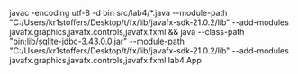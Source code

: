 javac -encoding utf-8 -d bin src/lab4/*.java --module-path "C:/Users/kr1stoffers/Desktop/t/fx/lib/javafx-sdk-21.0.2/lib" --add-modules javafx.graphics,javafx.controls,javafx.fxml && java --class-path "bin;lib/sqlite-jdbc-3.43.0.0.jar" --module-path "C:/Users/kr1stoffers/Desktop/t/fx/lib/javafx-sdk-21.0.2/lib" --add-modules javafx.graphics,javafx.controls,javafx.fxml lab4.App
